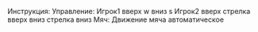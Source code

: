 Инструкция:
    Управление:
        Игрок1 вверх w вниз s
        Игрок2 вверх стрелка вверх вниз стрелка вниз
    Мяч:
        Движение мяча автоматическое
    
